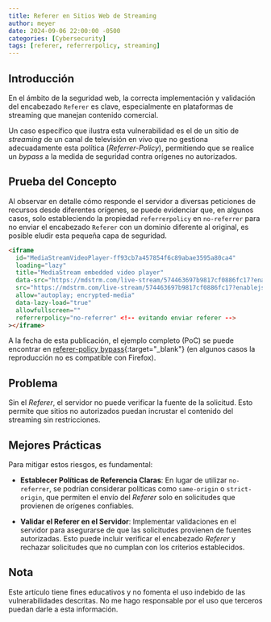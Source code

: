 ```yaml
---
title: Referer en Sitios Web de Streaming
author: meyer
date: 2024-09-06 22:00:00 -0500
categories: [Cybersecurity]
tags: [referer, referrerpolicy, streaming]
---
```


## Introducción

En el ámbito de la seguridad web, la correcta implementación y validación del encabezado `Referer` es clave, especialmente en plataformas de streaming que manejan contenido comercial. 

Un caso específico que ilustra esta vulnerabilidad es el de un sitio de _streaming_ de un canal de televisión en vivo que no gestiona adecuadamente esta política (_Referrer-Policy_), permitiendo que se realice un _bypass_ a la medida de seguridad contra orígenes no autorizados.

## Prueba del Concepto

Al observar en detalle cómo responde el servidor a diversas peticiones de recursos desde diferentes orígenes, se puede evidenciar que, en algunos casos, solo estableciendo la propiedad `referrerpolicy` en `no-referrer` para no enviar el encabezado `Referer` con un dominio diferente al original, es posible eludir esta pequeña capa de seguridad.

```html
<iframe
  id="MediaStreamVideoPlayer-ff93cb7a457854f6c89abae3595a80ca4"
  loading="lazy"
  title="MediaStream embedded video player"
  data-src="https://mdstrm.com/live-stream/574463697b9817cf0886fc17?enablejsapi=1&amp;autoplay=true&amp;muted=1&amp;starttime=0"
  src="https://mdstrm.com/live-stream/574463697b9817cf0886fc17?enablejsapi=1&amp; autoplay=true"
  allow="autoplay; encrypted-media"
  data-lazy-load="true"
  allowfullscreen=""
  referrerpolicy="no-referrer" <!-- evitando enviar referer -->
></iframe>
```

A la fecha de esta publicación, el ejemplo completo (PoC) se puede encontrar en [referer-policy bypass](https://caracoltv.surge.sh/){:target="\_blank"} (en algunos casos la reproducción no es compatible con Firefox).

## Problema

Sin el _Referer_, el servidor no puede verificar la fuente de la solicitud. Esto permite que sitios no autorizados puedan incrustar el contenido del streaming sin restricciones.

## Mejores Prácticas

Para mitigar estos riesgos, es fundamental:

- **Establecer Políticas de Referencia Claras**: En lugar de utilizar `no-referrer`, se podrían considerar políticas como `same-origin` o `strict-origin`, que permiten el envío del _Referer_ solo en solicitudes que provienen de orígenes confiables.

- **Validar el Referer en el Servidor**: Implementar validaciones en el servidor para asegurarse de que las solicitudes provienen de fuentes autorizadas. Esto puede incluir verificar el encabezado _Referer_ y rechazar solicitudes que no cumplan con los criterios establecidos.

## Nota

Este artículo tiene fines educativos y no fomenta el uso indebido de las vulnerabilidades descritas. No me hago responsable por el uso que terceros puedan darle a esta información.
